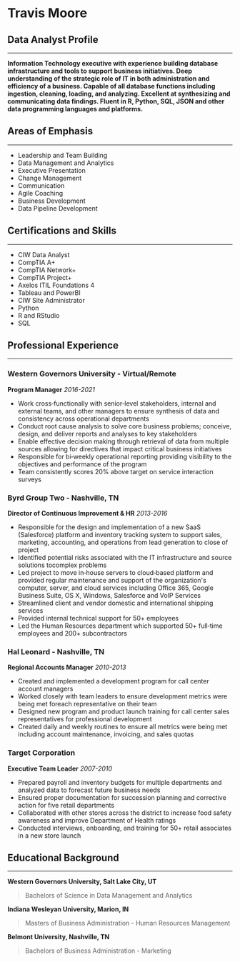 # Travis Moore

## Data Analyst Profile
---
**Information Technology executive with experience building database infrastructure and tools to support business initiatives. Deep understanding of the strategic role of IT in both administration and efficiency of a business. Capable of all database functions including ingestion, cleaning, loading, and analyzing. Excellent at synthesizing and communicating data findings. Fluent in R, Python, SQL, JSON and other data programming languages and platforms.**

## Areas of Emphasis
---
- Leadership and Team Building
- Data Management and Analytics
- Executive Presentation
- Change Management
- Communication
- Agile Coaching
- Business Development
- Data Pipeline Development

## Certifications and Skills
---
- CIW Data Analyst
- CompTIA A+
- CompTIA Network+
- CompTIA Project+
- Axelos ITIL Foundations 4
- Tableau and PowerBI
- CIW Site Administrator
- Python
- R and RStudio
- SQL

## Professional Experience
---
### Western Governors University - Virtual/Remote
**Program Manager**
*2016-2021*
- Work cross‐functionally with senior‐level stakeholders, internal and external teams, and other managers to ensure synthesis of data and consistency across operational departments
- Conduct root cause analysis to solve core business problems; conceive, design, and deliver reports and analyses to key stakeholders
- Enable effective decision making through retrieval of data from multiple sources allowing for directives that impact critical business initiatives
- Responsible for bi‐weekly operational reporting providing visibility to the objectives and performance of the program
- Team consistently scores 20% above target on service interaction surveys

### Byrd Group Two - Nashville, TN
**Director of Continuous Improvement & HR**
*2013-2016*
- Responsible for the design and implementation of a new SaaS (Salesforce) platform and inventory tracking system to support sales, marketing, accounting, and operations from lead generation to close of project
- Identified potential risks associated with the IT infrastructure and source solutions tocomplex problems
- Led project to move in‐house servers to cloud‐based platform and provided regular maintenance and support of the organization's computer, server, and cloud services including Office 365, Google Business Suite, OS X, Windows, Salesforce and VoIP Services
- Streamlined client and vendor domestic and international shipping services
- Provided internal technical support for 50+ employees
- Led the Human Resources department which supported 50+ full‐time employees and 200+
subcontractors

### Hal Leonard - Nashville, TN
**Regional Accounts Manager**
*2010-2013*
- Created and implemented a development program for call center account managers
- Worked closely with team leaders to ensure development metrics were being met foreach
representative on their team
- Designed new program and product launch training for call center sales representatives for
professional development
- Created daily and weekly routines to ensure all metrics were being met including account
maintenance, invoicing, and sales quotas

### Target Corporation
**Executive Team Leader**
*2007-2010*
- Prepared payroll and inventory budgets for multiple departments and analyzed data to forecast future business needs
- Ensured proper documentation for succession planning and corrective action for five retail departments
- Collaborated with other stores across the district to increase food safety awareness and improve Department of Health ratings
- Conducted interviews, onboarding, and training for 50+ retail associates in a new store launch

## Educational Background
---
**Western Governors University, Salt Lake City, UT**
> Bachelors of Science in Data Management and Analytics
  
**Indiana Wesleyan University, Marion, IN**
> Masters of Business Administration - Human Resources Management
  
**Belmont University, Nashville, TN**
> Bachelors of Business Administration - Marketing
